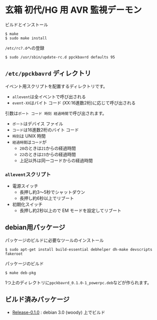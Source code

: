 # 玄箱 初代/HG 用 AVR 監視デーモン

ビルドとインストール

```
$ make
$ sudo make install
```

<code>/etc/rc?.d</code>への登録

```
$ sudo /usr/sbin/update-rc.d ppckbavrd defaults 95
```

## <code>/etc/ppckbavrd</code> ディレクトリ

イベント用スクリプトを配置するディレクトリです。

- <code>allevent</code>は全イベントで呼び出される
- <code>event-XX</code>はバイト コード (XX:16進数2桁)に応じて呼び出される

引数は<code>ポート コード 時刻 経過時間</code>で呼び出されます。

- <code>ポート</code>はデバイス ファイル
- <code>コード</code>は16進数2桁のバイト コード
- <code>時刻</code>は UNIX 時間
- <code>経過時間</code>は<code>コード</code>が
  - <code>20</code>のときは<code>21</code>からの経過時間
  - <code>22</code>のときは<code>23</code>からの経過時間
  - 上記以外は同一コードからの経過時間

### <code>allevent</code>スクリプト

- 電源スイッチ
  - 長押し約3〜5秒でシャットダウン
  - 長押し約6秒以上でリブート
- 初期化スイッチ
  - 長押し約2秒以上ので EM モードを設定してリブート

## debian用パッケージ

パッケージのビルドに必要なツールのインストール

```
$ sudo apt-get install build-essential debhelper dh-make devscripts fakeroot
```

パッケージのビルド

```
$ make deb-pkg
```

1つ上のディレクトリに<code>ppckbavrd\_0.1.0-1\_powerpc.deb</code>などが作られます。

## ビルド済みパッケージ

- [Release-0.1.0](https://github.com/ikiuo/ppckbavrd/releases/tag/Release-0.1.0) : debian 3.0 (woody) 上でビルド
